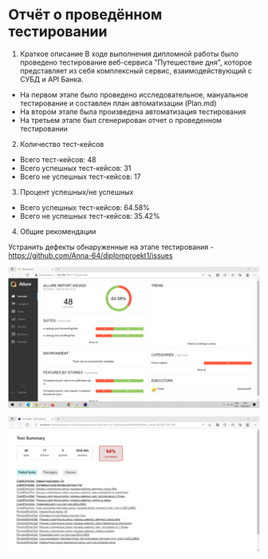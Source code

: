 # Отчёт о проведённом тестировании

1. Краткое описание
   В ходе выполнения дипломной работы было проведено тестирование веб-сервиса "Путешествие дня", 
которое представляет из себя комплексный сервис, взаимодействующий с СУБД и API Банка.

- На первом этапе было проведено исследовательное, мануальное тестирование и составлен план автоматизации (Plan.md)
- На втором этапе была произведена автоматизация тестирования
- На третьем этапе был сгенерирован отчет о проведенном тестировании

2. Количество тест-кейсов
- Всего тест-кейсов: 48
- Всего успешных тест-кейсов: 31
- Всего не успешных тест-кейсов: 17

3. Процент успешных/не успешных
- Всего успешных тест-кейсов: 64.58%
- Всего не успешных тест-кейсов: 35.42%

4. Общие рекомендации

Устранить дефекты обнаруженные на этапе тестирования - https://github.com/Anna-64/diplomproekt1/issues

![img.png](img.png)

![img_1.png](img_1.png)